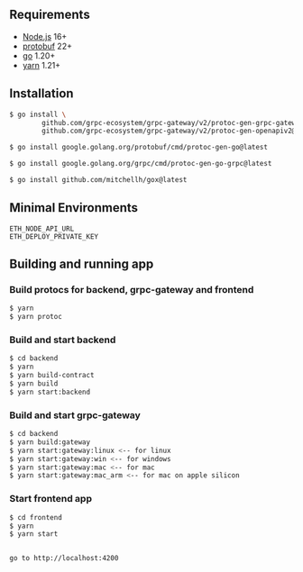 ## Requirements

* [Node.js](https://nodejs.org/en/download/) 16+
* [protobuf](https://github.com/protocolbuffers/protobuf/releases) 22+
* [go](https://go.dev/dl/) 1.20+
* [yarn](https://yarnpkg.com/getting-started/install) 1.21+

## Installation

```bash
$ go install \
        github.com/grpc-ecosystem/grpc-gateway/v2/protoc-gen-grpc-gateway@latest \
        github.com/grpc-ecosystem/grpc-gateway/v2/protoc-gen-openapiv2@latest
```

```bash
$ go install google.golang.org/protobuf/cmd/protoc-gen-go@latest
```

```bash
$ go install google.golang.org/grpc/cmd/protoc-gen-go-grpc@latest
```

```bash
$ go install github.com/mitchellh/gox@latest
```

## Minimal Environments
```
ETH_NODE_API_URL
ETH_DEPLOY_PRIVATE_KEY
```

## Building and running app

### Build protocs for backend, grpc-gateway and frontend
```bash 
$ yarn
$ yarn protoc
```

### Build and start backend
```bash
$ cd backend
$ yarn
$ yarn build-contract
$ yarn build
$ yarn start:backend
```

### Build and start grpc-gateway
```bash
$ cd backend
$ yarn build:gateway
$ yarn start:gateway:linux <-- for linux
$ yarn start:gateway:win <-- for windows
$ yarn start:gateway:mac <-- for mac
$ yarn start:gateway:mac_arm <-- for mac on apple silicon
```

### Start frontend app
```bash
$ cd frontend
$ yarn
$ yarn start


go to http://localhost:4200
```
